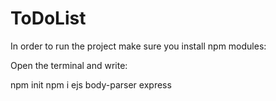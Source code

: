 # ToDoList
In order to run the project make sure you install npm modules:

Open the terminal and write:

npm init
npm i ejs body-parser express

